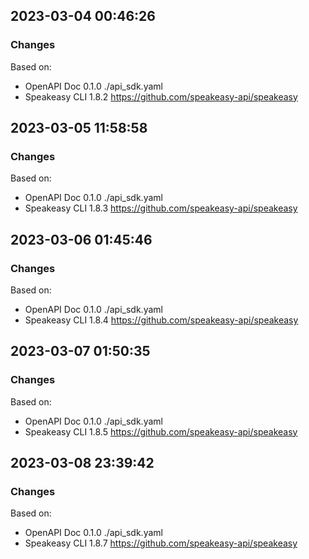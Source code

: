 

## 2023-03-04 00:46:26
### Changes
Based on:
- OpenAPI Doc 0.1.0 ./api_sdk.yaml
- Speakeasy CLI 1.8.2 https://github.com/speakeasy-api/speakeasy

## 2023-03-05 11:58:58
### Changes
Based on:
- OpenAPI Doc 0.1.0 ./api_sdk.yaml
- Speakeasy CLI 1.8.3 https://github.com/speakeasy-api/speakeasy

## 2023-03-06 01:45:46
### Changes
Based on:
- OpenAPI Doc 0.1.0 ./api_sdk.yaml
- Speakeasy CLI 1.8.4 https://github.com/speakeasy-api/speakeasy

## 2023-03-07 01:50:35
### Changes
Based on:
- OpenAPI Doc 0.1.0 ./api_sdk.yaml
- Speakeasy CLI 1.8.5 https://github.com/speakeasy-api/speakeasy

## 2023-03-08 23:39:42
### Changes
Based on:
- OpenAPI Doc 0.1.0 ./api_sdk.yaml
- Speakeasy CLI 1.8.7 https://github.com/speakeasy-api/speakeasy